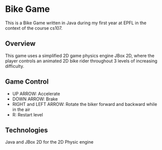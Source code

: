 # Bike Game

This is a Bike Game written in Java during my first year at EPFL in the context of the course cs107. 

## Overview 
This game uses a simplified 2D game physics engine JBox 2D, where the player controls an animated 2D bike rider throughout 3 levels of increasing difficulty.

## Game Control 
- UP ARROW: Accelerate
- DOWN ARROW: Brake
- RIGHT and LEFT ARROW: Rotate the biker forward and backward while in the air
- R: Restart level

## Technologies
Java and JBox 2D for the 2D Physic engine
